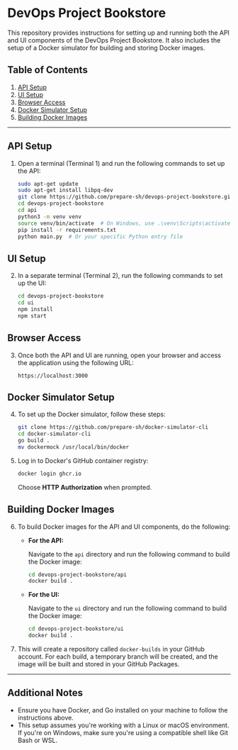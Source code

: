 # DevOps Project Bookstore

This repository provides instructions for setting up and running both the API and UI components of the DevOps Project Bookstore. It also includes the setup of a Docker simulator for building and storing Docker images.

## Table of Contents
1. [API Setup](#api-setup)
2. [UI Setup](#ui-setup)
3. [Browser Access](#browser-access)
4. [Docker Simulator Setup](#docker-simulator-setup)
5. [Building Docker Images](#building-docker-images)

---

## API Setup

1. Open a terminal (Terminal 1) and run the following commands to set up the API:

    ```bash
    sudo apt-get update
    sudo apt-get install libpq-dev
    git clone https://github.com/prepare-sh/devops-project-bookstore.git
    cd devops-project-bookstore
    cd api
    python3 -m venv venv
    source venv/bin/activate  # On Windows, use .\venv\Scripts\activate
    pip install -r requirements.txt
    python main.py  # Or your specific Python entry file
    ```

## UI Setup

2. In a separate terminal (Terminal 2), run the following commands to set up the UI:

    ```bash
    cd devops-project-bookstore
    cd ui
    npm install
    npm start
    ```

## Browser Access

3. Once both the API and UI are running, open your browser and access the application using the following URL:

    ```
    https://localhost:3000
    ```

## Docker Simulator Setup

4. To set up the Docker simulator, follow these steps:

    ```bash
    git clone https://github.com/prepare-sh/docker-simulator-cli
    cd docker-simulator-cli
    go build .
    mv dockermock /usr/local/bin/docker
    ```

5. Log in to Docker's GitHub container registry:

    ```bash
    docker login ghcr.io
    ```

    Choose **HTTP Authorization** when prompted.

## Building Docker Images

6. To build Docker images for the API and UI components, do the following:

   - **For the API:**
   
     Navigate to the `api` directory and run the following command to build the Docker image:
     
     ```bash
     cd devops-project-bookstore/api
     docker build .
     ```

   - **For the UI:**

     Navigate to the `ui` directory and run the following command to build the Docker image:
     
     ```bash
     cd devops-project-bookstore/ui
     docker build .
     ```

7. This will create a repository called `docker-builds` in your GitHub account. For each build, a temporary branch will be created, and the image will be built and stored in your GitHub Packages.

---

## Additional Notes

- Ensure you have Docker, and Go installed on your machine to follow the instructions above.
- This setup assumes you're working with a Linux or macOS environment. If you're on Windows, make sure you're using a compatible shell like Git Bash or WSL.
